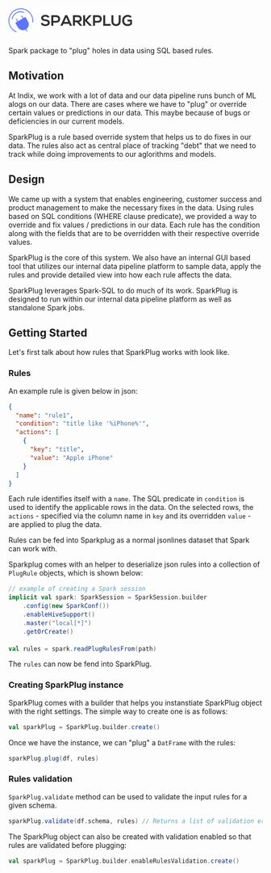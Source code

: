 # ![Sparkplug](./logo/logo.png)
Spark package to "plug" holes in data using SQL based rules.

## Motivation

At Indix, we work with a lot of data and our data pipeline runs bunch of ML alogs on our data. There are cases where we have to "plug" or override certain values or predictions in our data. This maybe because of bugs or deficiencies in our current models. 

SparkPlug is a rule based override system that helps us to do fixes in our data. The rules also act as central place of tracking "debt" that we need to track while doing improvements to our aglorithms and models.

## Design

We came up with a system that enables engineering, customer success and product management to make the necessary fixes in the data. Using rules based on SQL conditions (WHERE clause predicate), we provided a way to override and fix values / predictions in our data. Each rule has the condition along with the fields that are to be overridden with their respective override values.

SparkPlug is the core of this system. We also have an internal GUI based tool that utilizes our internal data pipeline platform to sample data, apply the rules and provide detailed view into how each rule affects the data.

SparkPlug leverages Spark-SQL to do much of its work. SparkPlug is designed to run within our internal data pipeline platform as well as standalone Spark jobs.

## Getting Started

Let's first talk about how rules that SparkPlug works with look like.

### Rules

An example rule is given below in json:

```json
{
  "name": "rule1",
  "condition": "title like '%iPhone%'",
  "actions": [
    {
      "key": "title",
      "value": "Apple iPhone"
    }
  ]
}
```
Each rule identifies itself with a `name`. The SQL predicate in `condition` is used to identify the applicable rows in the data. On the selected rows, the `actions` - specified via the column name in `key` and its overridden `value` - are applied to plug the data.

Rules can be fed into Sparkplug as a normal jsonlines dataset that Spark can work with.

Sparkplug comes with an helper to deserialize json rules into a collection of `PlugRule` objects, which is shown below:

```scala
// example of creating a Spark session
implicit val spark: SparkSession = SparkSession.builder
    .config(new SparkConf())
    .enableHiveSupport()
    .master("local[*]")
    .getOrCreate()
    
val rules = spark.readPlugRulesFrom(path)
```
The `rules` can now be fend into SparkPlug.

### Creating SparkPlug instance

SparkPlug comes with a builder that helps you instanstiate SparkPlug object with the right settings. The simple way to create one is as follows:

```scala
val sparkPlug = SparkPlug.builder.create()
```

Once we have the instance, we can "plug" a `DatFrame` with the rules:

```scala
sparkPlug.plug(df, rules)
```

### Rules validation

`SparkPlug.validate` method can be used to validate the input rules for a given schema.

```scala
sparkPlug.validate(df.schema, rules) // Returns a list of validation errors if any.
```

The SparkPlug object can also be created with validation enabled so that rules are validated before plugging:

```scala
val sparkPlug = SparkPlug.builder.enableRulesValidation.create()
```
